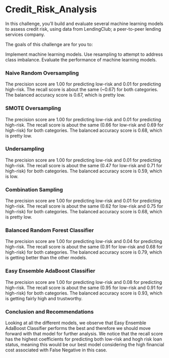 # Credit_Risk_Analysis

In this challenge, you’ll build and evaluate several machine learning models to assess credit risk, using data from LendingClub; a peer-to-peer lending services company.

The goals of this challenge are for you to:

Implement machine learning models.
Use resampling to attempt to address class imbalance.
Evaluate the performance of machine learning models.

### Naive Random Oversampling

The precision score are 1.00 for predicting low-risk and 0.01 for predicting high-risk. The recall score is about the same (~0.67) for both categories. The balanced accuracy score is 0.67, which is pretty low.

### SMOTE Oversampling
The precision score are 1.00 for predicting low-risk and 0.01 for predicting high-risk. The recall score is about the same (0.66 for low-risk and 0.69 for high-risk) for both categories. The balanced accuracy score is 0.68, which is pretty low.

### Undersampling
The precision score are 1.00 for predicting low-risk and 0.01 for predicting high-risk. The recall score is about the same (0.47 for low-risk and 0.71 for high-risk) for both categories. The balanced accuracy score is 0.59, which is low.

### Combination Sampling
The precision score are 1.00 for predicting low-risk and 0.01 for predicting high-risk. The recall score is about the same (0.62 for low-risk and 0.75 for high-risk) for both categories. The balanced accuracy score is 0.68, which is pretty low.

### Balanced Random Forest Classifier
The precision score are 1.00 for predicting low-risk and 0.04 for predicting high-risk. The recall score is about the same (0.91 for low-risk and 0.68 for high-risk) for both categories. The balanced accuracy score is 0.79, which is getting better than the other models.

### Easy Ensemble AdaBoost Classifier
The precision score are 1.00 for predicting low-risk and 0.08 for predicting high-risk. The recall score is about the same (0.95 for low-risk and 0.91 for high-risk) for both categories. The balanced accuracy score is 0.93, which is getting fairly high and trustworthy.

### Conclusion and Recommendations
Looking at all the different models, we observe that Easy Ensemble AdaBoost Classifier performs the best and therefore we should move forward with that model for further analysis. We notice that the recall score has the highest coefficients for predicting both low-risk and hogh risk loan status, meaning this would be our best model considering the high financial cost associated with False Negative in this case.
